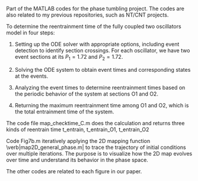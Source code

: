Part of the MATLAB codes for the phase tumbling project.
The codes are also related to my previous repositories, such as NT/CNT projects. 

To determine the reentrainment time of the fully coupled two oscillators model in four steps:

1. Setting up the ODE solver with appropriate options, including event detection to identify section crossings. For each oscillator, we have two event sections at its $P_1=1.72$ and $P_2=1.72$. 

2. Solving the ODE system to obtain event times and corresponding states at the events.

3. Analyzing the event times to determine reentrainment times based on the periodic behavior of the system at sections O1 and O2.

4. Returning the maximum reentrainment time among O1 and O2, which is the total entrainment time of the system.

The code file map_checktime_C.m does the calculation and returns three kinds of reentrain time t_entrain, t_entrain_O1, t_entrain_O2

Code Fig7b.m iteratively applying the 2D mapping function \verb|map2D_general_phase.m| to trace the trajectory of initial conditions over multiple iterations. The purpose is to visualize how the 2D map evolves over time and understand its behavior in the phase space.

The other codes are related to each figure in our paper.
